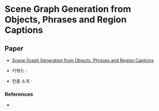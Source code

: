 ﻿# Scene Graph Generation from Objects, Phrases and Region Captions

## Paper

- [Scene Graph Generation from Objects, Phrases and Region Captions](https://arxiv.org/pdf/1707.09700.pdf)

- 키워드 : 

- 한줄 소개 : 

### References

- 
